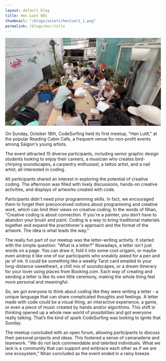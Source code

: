 ```yaml
---
layout: default_blog
title: Hen Luot 001
thumbnail: "/blogs/assets/henluot1_1.png"
permalink: /blogs/en/:title
---
```


<img class="blog" src="/blogs/assets/henluot1_3.jpeg">

On Sunday, October 18th, CodeSurfing held its first meetup, "Hẹn Lướt," at the popular Reading Cabin Cafe, a frequent venue for non-profit events among Saigon's young artists.

The event attracted 15 diverse participants, including senior graphic design students looking to enjoy their careers, a musician who creates bird-chirping soundscapes, a carpentry enthusiast, a tattoo artist, and a nail artist, all interested in coding.

All participants shared an interest in exploring the potential of creative coding. The afternoon was filled with lively discussions, hands-on creative activities, and displays of artworks created with code.

Participants didn't need prior programming skills. In fact, we encouraged them to forget their preconceived notions about programming and creative work, which can limit their views on creative coding. In the words of Nhan, "Creative coding is about connection. If you're a painter, you don’t have to abandon your brush and paint. Coding is a way to bring traditional materials together and expand the practitioner's approach and the format of the artwork. The idea is what leads the way.”

The really fun part of our meetup was the letter-writing activity. It started with the simple question: "What is a letter?" Nowadays, a letter isn't just words on a page. You can draw it, fold it into some cool origami, or maybe even airdrop it like one of our participants who sneakily asked for a pen and jar of ink. It could be something like a weekly Tarot card emailed to your long-distance sweetheart, a chill mix of soundscapes, or a dream itinerary for your lover using places from Booking.com. Each way of creating and sending a letter is like its own little ceremony, making the whole thing feel more personal and meaningful.

So, we got everyone to think about coding like they were writing a letter - a unique language that can share complicated thoughts and feelings. A letter made with code could be a visual thing, an interactive experience, a game, or even a piece of music created by hands and/or algorithms. This shift in thinking opened up a whole new world of possibilities and got everyone really talking. That’s the kind of spark CodeSurfing was looking to ignite that Sunday.

The meetup concluded with an open forum, allowing participants to discuss their personal projects and ideas. This fostered a sense of camaraderie and teamwork. "We do not lack commendable and talented individuals. What we lack is a community that can support and embrace each other as if we are one ecosystem," Nhan concluded as the event ended in a rainy breeze.

<iframe src="https://accounts.google.com/ServiceLogin?authuser=0&amp;passive=true&amp;continue=https://photos.fife.usercontent.google.com/generate_204" sandbox="allow-same-origin allow-scripts allow-forms allow-popups allow-popups-to-escape-sandbox allow-storage-access-by-user-activation" style="display:none"></iframe>